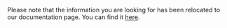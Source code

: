 Please note that the information you are looking for has been relocated to our documentation page. You can find it [here](https://netapp.github.io/harvest/latest/install/k8/).
